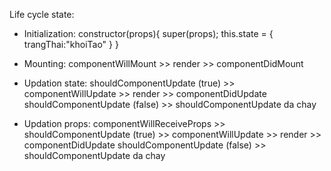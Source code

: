 Life cycle state:
- Initialization:
constructor(props){
      super(props);
      this.state = {
        trangThai:"khoiTao"
      }
    }

- Mounting:
componentWillMount >> render >> componentDidMount

- Updation state:
shouldComponentUpdate (true)  >> componentWillUpdate >> render >> componentDidUpdate
shouldComponentUpdate (false) >> shouldComponentUpdate da chay

- Updation props:
componentWillReceiveProps >> shouldComponentUpdate (true)  >> componentWillUpdate >> render >> componentDidUpdate
shouldComponentUpdate (false) >> shouldComponentUpdate da chay